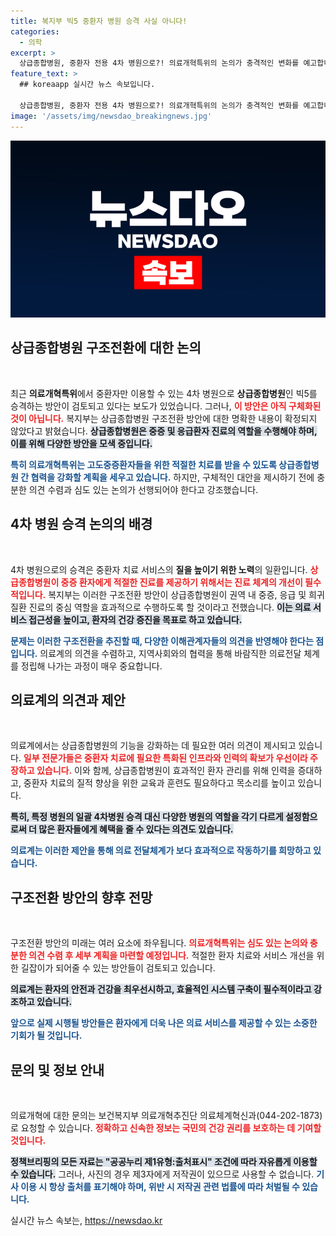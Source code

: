 ```yaml
---
title: 복지부 빅5 중환자 병원 승격 사실 아니다!
categories:
  - 의학
excerpt: >
  상급종합병원, 중환자 전용 4차 병원으로?! 의료개혁특위의 논의가 충격적인 변화를 예고합니다. 과연 어떤 새로운 의료 체계가 마련될까요?
feature_text: >
  ## koreaapp 실시간 뉴스 속보입니다.

  상급종합병원, 중환자 전용 4차 병원으로?! 의료개혁특위의 논의가 충격적인 변화를 예고합니다. 과연 어떤 새로운 의료 체계가 마련될까요?
image: '/assets/img/newsdao_breakingnews.jpg'
---
```


<p><img src="/assets/img/newsdao_breakingnews.jpg" alt="koreaapp 속보" /></p>

<h2 data-ke-size="size26">상급종합병원 구조전환에 대한 논의</h2> 

<p data-ke-size="size16">&nbsp;</p>

<p>최근 <strong>의료개혁특위</strong>에서 중환자만 이용할 수 있는 4차 병원으로 <strong>상급종합병원</strong>인 빅5를 승격하는 방안이 검토되고 있다는 보도가 있었습니다. 그러나, <b><span style="color: #ee2323;">이 방안은 아직 구체화된 것이 아닙니다.</span></b> 복지부는 상급종합병원 구조전환 방안에 대한 명확한 내용이 확정되지 않았다고 밝혔습니다. <b><span style="background-color: #21538527;">상급종합병원은 중증 및 응급환자 진료의 역할을 수행해야 하며, 이를 위해 다양한 방안을 모색 중입니다.</span></b></p>

<p><b><span style="color: #1a5490;">특히 의료개혁특위는 고도중증환자들을 위한 적절한 치료를 받을 수 있도록 상급종합병원 간 협력을 강화할 계획을 세우고 있습니다.</span></b> 하지만, 구체적인 대안을 제시하기 전에 충분한 의견 수렴과 심도 있는 논의가 선행되어야 한다고 강조했습니다. </p>

<h2 data-ke-size="size26">4차 병원 승격 논의의 배경</h2>

<p data-ke-size="size16">&nbsp;</p>

<p>4차 병원으로의 승격은 중환자 치료 서비스의 <strong>질을 높이기 위한 노력</strong>의 일환입니다. <b><span style="color: #ee2323;">상급종합병원이 중증 환자에게 적절한 진료를 제공하기 위해서는 진료 체계의 개선이 필수적입니다.</span></b> 복지부는 이러한 구조전환 방안이 상급종합병원이 권역 내 중증, 응급 및 희귀 질환 진료의 중심 역할을 효과적으로 수행하도록 할 것이라고 전했습니다. <b><span style="background-color: #21538527;">이는 의료 서비스 접근성을 높이고, 환자의 건강 증진을 목표로 하고 있습니다.</span></b></p>

<p><b><span style="color: #1a5490;">문제는 이러한 구조전환을 추진할 때, 다양한 이해관계자들의 의견을 반영해야 한다는 점입니다.</span></b> 의료계의 의견을 수렴하고, 지역사회와의 협력을 통해 바람직한 의료전달 체계를 정립해 나가는 과정이 매우 중요합니다.</p>

<h2 data-ke-size="size26">의료계의 의견과 제안</h2>

<p data-ke-size="size16">&nbsp;</p>

<p>의료계에서는 상급종합병원의 기능을 강화하는 데 필요한 여러 의견이 제시되고 있습니다. <b><span style="color: #ee2323;">일부 전문가들은 중환자 치료에 필요한 특화된 인프라와 인력의 확보가 우선이라 주장하고 있습니다.</span></b> 이와 함께, 상급종합병원이 효과적인 환자 관리를 위해 인력을 증대하고, 중환자 치료의 질적 향상을 위한 교육과 훈련도 필요하다고 목소리를 높이고 있습니다. </p>

<p><b><span style="background-color: #21538527;">특히, 특정 병원의 일괄 4차병원 승격 대신 다양한 병원의 역할을 각기 다르게 설정함으로써 더 많은 환자들에게 혜택을 줄 수 있다는 의견도 있습니다.</span></b> </p>

<p><b><span style="color: #1a5490;">의료계는 이러한 제안을 통해 의료 전달체계가 보다 효과적으로 작동하기를 희망하고 있습니다.</span></b> </p>

<h2 data-ke-size="size26">구조전환 방안의 향후 전망</h2>

<p data-ke-size="size16">&nbsp;</p>

<p>구조전환 방안의 미래는 여러 요소에 좌우됩니다. <b><span style="color: #ee2323;">의료개혁특위는 심도 있는 논의와 충분한 의견 수렴 후 세부 계획을 마련할 예정입니다.</span></b> 적절한 환자 치료와 서비스 개선을 위한 길잡이가 되어줄 수 있는 방안들이 검토되고 있습니다. </p>

<p><b><span style="background-color: #21538527;">의료계는 환자의 안전과 건강을 최우선시하고, 효율적인 시스템 구축이 필수적이라고 강조하고 있습니다.</span></b> </p>

<p><b><span style="color: #1a5490;">앞으로 실제 시행될 방안들은 환자에게 더욱 나은 의료 서비스를 제공할 수 있는 소중한 기회가 될 것입니다.</span></b> </p>

<h2 data-ke-size="size26">문의 및 정보 안내</h2>

<p data-ke-size="size16">&nbsp;</p>

<p>의료개혁에 대한 문의는 보건복지부 의료개혁추진단 의료체계혁신과(044-202-1873)로 요청할 수 있습니다. <b><span style="color: #ee2323;">정확하고 신속한 정보는 국민의 건강 권리를 보호하는 데 기여할 것입니다.</span></b> </p>

<p><b><span style="background-color: #21538527;">정책브리핑의 모든 자료는 "공공누리 제1유형:출처표시" 조건에 따라 자유롭게 이용할 수 있습니다.</span></b> 그러나, 사진의 경우 제3자에게 저작권이 있으므로 사용할 수 없습니다. <b><span style="color: #1a5490;">기사 이용 시 항상 출처를 표기해야 하며, 위반 시 저작권 관련 법률에 따라 처벌될 수 있습니다.</span></b> </p>

<p data-ke-size="size16"></p>
실시간 뉴스 속보는, <a href="https://newsdao.kr" rel="dofollow">https://newsdao.kr</a>


